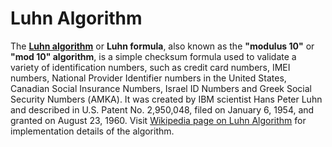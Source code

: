 # Luhn Algorithm
The <a href="https://en.wikipedia.org/wiki/Luhn_algorithm#Description" target="_blank">**Luhn algorithm**</a> or **Luhn formula**, also known as the **"modulus 10"** or **"mod 10" algorithm**, is a simple checksum formula used to validate a variety of identification numbers, such as credit card numbers, IMEI numbers, National Provider Identifier numbers in the United States, Canadian Social Insurance Numbers, Israel ID Numbers and Greek Social Security Numbers (ΑΜΚΑ). It was created by IBM scientist Hans Peter Luhn and described in U.S. Patent No. 2,950,048, filed on January 6, 1954, and granted on August 23, 1960.
Visit <a href="https://en.wikipedia.org/wiki/Luhn_algorithm#Description" target="_blank">Wikipedia page on Luhn Algorithm<a> for implementation details of the algorithm.
